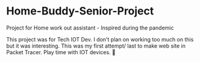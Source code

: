 # Home-Buddy-Senior-Project
Project for Home work out assistant - Inspired during the pandemic

This project was for Tech IOT Dev. 
I don't plan on working too much on this but it was interesting. This was my first attempt/ last to make web site in Packet Tracer.
Play time with IOT devices. 📲
